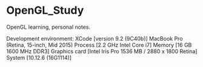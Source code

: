# OpenGL_Study
OpenGL learning, personal notes.

Development environment:
  XCode         [version 9.2 (9C40b)]
  MacBook Pro   (Retina, 15-inch, Mid 2015)
  Process       [2.2 GHz Intel Core i7]
  Memory        [16 GB 1600 MHz DDR3]
  Graphics card [Intel Iris Pro 1536 MB /  2880 x 1800 Retina]
  System        [10.12.6 (16G1114)]

